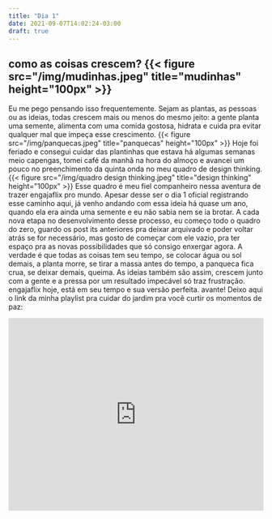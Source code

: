 ```yaml
---
title: "Dia 1"
date: 2021-09-07T14:02:24-03:00
draft: true
---
```

como as coisas crescem?
{{< figure src="/img/mudinhas.jpeg" title="mudinhas" height="100px" >}}
---
Eu me pego pensando isso frequentemente. Sejam as plantas, as pessoas ou as ideias, todas crescem mais ou menos do mesmo jeito: a gente planta uma semente, alimenta com uma comida gostosa, hidrata e cuida pra evitar qualquer mal que impeça esse crescimento. 
{{< figure src="/img/panquecas.jpeg" title="panquecas" height="100px" >}}
Hoje foi feriado e consegui cuidar das plantinhas que estava há algumas semanas meio capengas, tomei café da manhã na hora do almoço e avancei um pouco no preenchimento da quinta onda no meu quadro de design thinking.
{{< figure src="/img/quadro design thinking.jpeg" title="design thinking" height="100px" >}}
Esse quadro é meu fiel companheiro nessa aventura de trazer engajaflix pro mundo. Apesar desse ser o dia 1 oficial registrando esse caminho aqui, já venho andando com essa ideia há quase um ano, quando ela era ainda uma semente e eu não sabia nem se ia brotar. A cada nova etapa no desenvolvimento desse processo, eu começo todo o quadro do zero, guardo os post its anteriores pra deixar arquivado e poder voltar atrás se for necessário, mas gosto de começar com ele vazio, pra ter espaço pra as novas possibilidades que só consigo enxergar agora. 
A verdade é que todas as coisas tem seu tempo, se colocar água ou sol demais, a planta morre, se tirar a massa antes do tempo, a panqueca fica crua, se deixar demais, queima. As ideias também são assim, crescem junto com a gente e a pressa por um resultado impecável só traz frustração. 
engajaflix hoje, está em seu tempo e sua versão perfeita. avante!
Deixo aqui o link da minha playlist pra cuidar do jardim pra você curtir os momentos de paz:
<iframe src="https://open.spotify.com/embed/playlist/4VSZkatVOIOI8slDUOxoDj" width="100%" height="380" frameBorder="0" allowtransparency="true" allow="encrypted-media"></iframe>
 